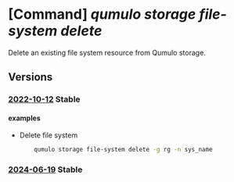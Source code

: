 # [Command] _qumulo storage file-system delete_

Delete an existing file system resource from Qumulo storage.

## Versions

### [2022-10-12](/Resources/mgmt-plane/L3N1YnNjcmlwdGlvbnMve30vcmVzb3VyY2Vncm91cHMve30vcHJvdmlkZXJzL3F1bXVsby5zdG9yYWdlL2ZpbGVzeXN0ZW1zL3t9/2022-10-12.xml) **Stable**

<!-- mgmt-plane /subscriptions/{}/resourcegroups/{}/providers/qumulo.storage/filesystems/{} 2022-10-12 -->

#### examples

- Delete file system
    ```bash
        qumulo storage file-system delete -g rg -n sys_name
    ```

### [2024-06-19](/Resources/mgmt-plane/L3N1YnNjcmlwdGlvbnMve30vcmVzb3VyY2Vncm91cHMve30vcHJvdmlkZXJzL3F1bXVsby5zdG9yYWdlL2ZpbGVzeXN0ZW1zL3t9/2024-06-19.xml) **Stable**

<!-- mgmt-plane /subscriptions/{}/resourcegroups/{}/providers/qumulo.storage/filesystems/{} 2024-06-19 -->
